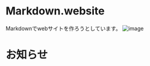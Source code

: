 # Markdown.website
Markdownでwebサイトを作ろうとしています。
![image](https://user-images.githubusercontent.com/78240988/125933516-dbe4ff6d-e9c6-4954-bd91-6c778428bac7.png)
# お知らせ
